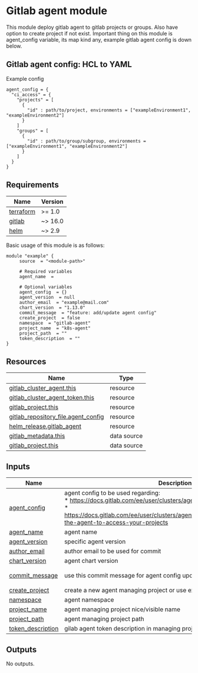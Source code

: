 # Gitlab agent module

This module deploy gitlab agent to gitlab projects or groups. Also have option to create project if not exist.
Important thing on this module is agent_config variable, its map kind any, example gitlab agent config is down below.

## Gitlab agent config: HCL to YAML

Example config
```hcl
agent_config = {
  "ci_access" = {
    "projects" = [
      {
        "id" : path/to/project, environments = ["exampleEnvironment1", "exampleEnvironment2"]
      }
    ]
    "groups" = [
      {
        "id" : path/to/group/subgroup, environments = ["exampleEnvironment1", "exampleEnvironment2"]
      }
    ]
  }
}
```

<!-- BEGIN_AUTOMATED_TF_DOCS_BLOCK -->
## Requirements

| Name | Version |
|------|---------|
| <a name="requirement_terraform"></a> [terraform](#requirement\_terraform) | >= 1.0 |
| <a name="requirement_gitlab"></a> [gitlab](#requirement\_gitlab) | ~> 16.0 |
| <a name="requirement_helm"></a> [helm](#requirement\_helm) | ~> 2.9 |

Basic usage of this module is as follows:

```hcl
module "example" {
	 source  = "<module-path>"

	 # Required variables
	 agent_name  = 

	 # Optional variables
	 agent_config  = {}
	 agent_version  = null
	 author_email  = "example@mail.com"
	 chart_version  = "1.13.0"
	 commit_message  = "feature: add/update agent config"
	 create_project  = false
	 namespace  = "gitlab-agent"
	 project_name  = "k8s-agent"
	 project_path  = ""
	 token_description  = ""
}
```

## Resources

| Name | Type |
|------|------|
| [gitlab_cluster_agent.this](https://registry.terraform.io/providers/gitlabhq/gitlab/latest/docs/resources/cluster_agent) | resource |
| [gitlab_cluster_agent_token.this](https://registry.terraform.io/providers/gitlabhq/gitlab/latest/docs/resources/cluster_agent_token) | resource |
| [gitlab_project.this](https://registry.terraform.io/providers/gitlabhq/gitlab/latest/docs/resources/project) | resource |
| [gitlab_repository_file.agent_config](https://registry.terraform.io/providers/gitlabhq/gitlab/latest/docs/resources/repository_file) | resource |
| [helm_release.gitlab_agent](https://registry.terraform.io/providers/hashicorp/helm/latest/docs/resources/release) | resource |
| [gitlab_metadata.this](https://registry.terraform.io/providers/gitlabhq/gitlab/latest/docs/data-sources/metadata) | data source |
| [gitlab_project.this](https://registry.terraform.io/providers/gitlabhq/gitlab/latest/docs/data-sources/project) | data source |
## Inputs

| Name | Description | Type | Default | Required |
|------|-------------|------|---------|:--------:|
| <a name="input_agent_config"></a> [agent\_config](#input\_agent\_config) | agent config to be used regarding:<br>    * https://docs.gitlab.com/ee/user/clusters/agent/gitops.html<br>    * https://docs.gitlab.com/ee/user/clusters/agent/ci_cd_workflow.html#authorize-the-agent-to-access-your-projects | `any` | `{}` | no |
| <a name="input_agent_name"></a> [agent\_name](#input\_agent\_name) | agent name | `string` | n/a | yes |
| <a name="input_agent_version"></a> [agent\_version](#input\_agent\_version) | specific agent version | `string` | `null` | no |
| <a name="input_author_email"></a> [author\_email](#input\_author\_email) | author email to be used for commit | `string` | `"example@mail.com"` | no |
| <a name="input_chart_version"></a> [chart\_version](#input\_chart\_version) | agent chart version | `string` | `"1.13.0"` | no |
| <a name="input_commit_message"></a> [commit\_message](#input\_commit\_message) | use this commit message for agent config update | `string` | `"feature: add/update agent config"` | no |
| <a name="input_create_project"></a> [create\_project](#input\_create\_project) | create a new agent managing project or use existing one | `bool` | `false` | no |
| <a name="input_namespace"></a> [namespace](#input\_namespace) | agent namespace | `string` | `"gitlab-agent"` | no |
| <a name="input_project_name"></a> [project\_name](#input\_project\_name) | agent managing project nice/visible name | `string` | `"k8s-agent"` | no |
| <a name="input_project_path"></a> [project\_path](#input\_project\_path) | agent managing project path | `string` | `""` | no |
| <a name="input_token_description"></a> [token\_description](#input\_token\_description) | gilab agent token description in managing project | `string` | `""` | no |
## Outputs

No outputs.
<!-- END_AUTOMATED_TF_DOCS_BLOCK -->